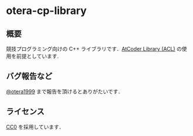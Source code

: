 # otera-cp-library

## 概要

競技プログラミング向けの C++ ライブラリです．[AtCoder Library (ACL)](https://github.com/atcoder/ac-library) の使用を前提としています.

## バグ報告など

[@otera1999](https://twitter.com/otera1999) まで報告を頂けるとありがたいです．

## ライセンス

[CC0](https://creativecommons.org/publicdomain/zero/1.0/legalcode) を採用しています．